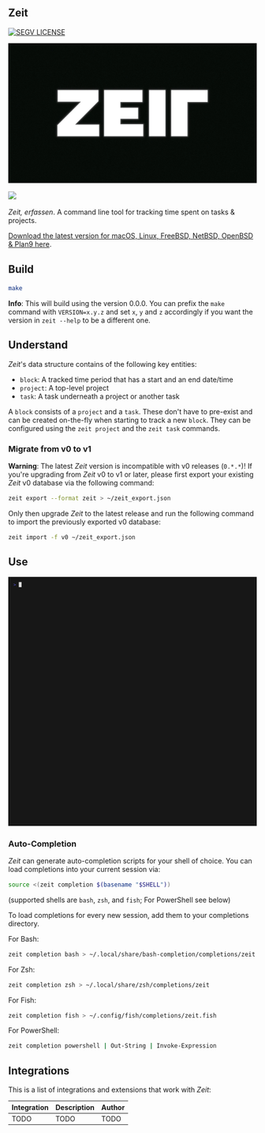 ## Zeit

[![SEGV 
LICENSE](https://img.shields.io/static/v1?label=SEGV%20LICENSE&message=1.0&labelColor=0060A8&color=ffffff)](https://xn--gckvb8fzb.com/segv/)

![zeit](.README.md/zeit.webp)

[<img src="https://xn--gckvb8fzb.com/images/chatroom.png" width="275">](https://xn--gckvb8fzb.com/contact/)

_Zeit, erfassen_. A command line tool for tracking time spent on tasks &
projects.

[Download the latest version for macOS, Linux, FreeBSD, NetBSD, OpenBSD & Plan9
here](https://github.com/mrusme/zeit/releases/latest).

## Build

```sh
make
```

**Info**: This will build using the version 0.0.0. You can prefix the `make`
command with `VERSION=x.y.z` and set `x`, `y` and `z` accordingly if you want
the version in `zeit --help` to be a different one.

## Understand

_Zeit_'s data structure contains of the following key entities:

- `block`: A tracked time period that has a start and an end date/time
- `project`: A top-level project
- `task`: A task underneath a project or another task

A `block` consists of a `project` and a `task`. These don't have to pre-exist
and can be created on-the-fly when starting to track a new `block`. They can be
configured using the `zeit project` and the `zeit task` commands.

### Migrate from v0 to v1

**Warning**: The latest _Zeit_ version is incompatible with v0 releases
(`0.*.*`)! If you're upgrading from _Zeit_ v0 to v1 or later, please first
export your existing _Zeit_ v0 database via the following command:

```sh
zeit export --format zeit > ~/zeit_export.json
```

Only then upgrade _Zeit_ to the latest release and run the following command to
import the previously exported v0 database:

```sh
zeit import -f v0 ~/zeit_export.json
```

## Use

![zeit usage](.README.md/zeit.gif)

### Auto-Completion

_Zeit_ can generate auto-completion scripts for your shell of choice. You can
load completions into your current session via:

```sh
source <(zeit completion $(basename "$SHELL"))
```

(supported shells are `bash`, `zsh`, and `fish`; For PowerShell see below)

To load completions for every new session, add them to your completions
directory.

For Bash:

```sh
zeit completion bash > ~/.local/share/bash-completion/completions/zeit
```

For Zsh:

```sh
zeit completion zsh > ~/.local/share/zsh/completions/zeit
```

For Fish:

```sh
zeit completion fish > ~/.config/fish/completions/zeit.fish
```

For PowerShell:

```sh
zeit completion powershell | Out-String | Invoke-Expression
```

## Integrations

This is a list of integrations and extensions that work with _Zeit_:

| Integration | Description | Author |
| ----------- | ----------- | ------ |
| TODO        | TODO        | TODO   |
